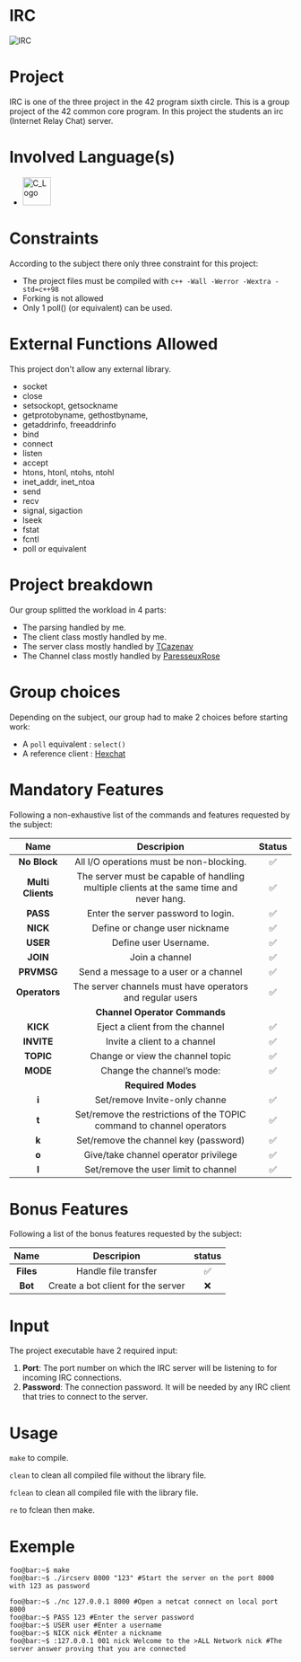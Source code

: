 # **IRC**
<img alt="IRC" src="https://img.shields.io/static/v1?label=IRC&message=115+/+125&color=gree&style=plastic"/>


# Project
IRC is one of the three project in the 42 program sixth circle. This is a group project of the 42 common core program. In this project the students an irc (Internet Relay Chat) server.

# Involved Language(s)
* <img alt="C_Logo" src="https://upload.wikimedia.org/wikipedia/commons/thumb/1/18/ISO_C%2B%2B_Logo.svg/459px-ISO_C%2B%2B_Logo.svg.png" style="height : 50px;"/>

# Constraints
According to the subject there only three constraint for this project:
* The project files must be compiled with  ```c++ -Wall -Werror -Wextra -std=c++98```
* Forking is not allowed
* Only 1 poll() (or equivalent) can be used.

# External Functions Allowed

This project don't allow any external library.
* socket
* close
* setsockopt, getsockname
* getprotobyname, gethostbyname,
* getaddrinfo, freeaddrinfo
* bind
* connect
* listen
* accept
* htons, htonl, ntohs, ntohl
* inet_addr, inet_ntoa
* send
* recv
* signal, sigaction
* lseek
* fstat
* fcntl
* poll or equivalent

# Project breakdown
Our group splitted the workload in 4 parts:
* The parsing handled by me.
* The client class mostly handled by me.
* The server class mostly handled by [TCazenav](https://github.com/Kelvi3)
* The Channel class mostly handled by [ParesseuxRose](https://github.com/ParesseuxRose)

# Group choices

Depending on the subject, our group had to make 2 choices before starting work:
* A ``poll`` equivalent : ``select()``
* A reference client : [Hexchat](https://hexchat.github.io/)

# Mandatory Features
Following a non-exhaustive list of the commands and features requested by the subject:

|  Name   |                                                  Descripion                                                  |       Status       |
|:-------:|:------------------------------------------------------------------------------------------------------------:|:------------------:|
| **No Block**  |                               All I/O operations must be non-blocking.                            | :white_check_mark: |
| **Multi Clients** |The server must be capable of handling multiple clients at the same time and never hang.        | :white_check_mark: |
|  **PASS**   | Enter the server password to login. | :white_check_mark: |
|  **NICK**  | Define or change user nickname   | :white_check_mark: |
|  **USER**  | Define user Username. | :white_check_mark: |
| **JOIN** | Join a channel        | :white_check_mark: |
| **PRVMSG** |Send a message to a user or a channel| :white_check_mark: |
| **Operators** |  The server channels must have operators and regular users           | :white_check_mark:|
||**Channel Operator Commands**
| **KICK** |    Eject a client from the channel     | :white_check_mark: |
| **INVITE** |   Invite a client to a channel     | :white_check_mark: |
| **TOPIC** |Change or view the channel topic     | :white_check_mark: |
| **MODE** |    Change the channel’s mode:        | :white_check_mark: |
|| **Required Modes**
|**i**|Set/remove Invite-only channe|:white_check_mark: |
|**t**|Set/remove the restrictions of the TOPIC command to channel operators|:white_check_mark: |
|**k**| Set/remove the channel key (password) |:white_check_mark: |
|**o**| Give/take channel operator privilege |:white_check_mark: |
|**l**| Set/remove the user limit to channel |:white_check_mark: |

# Bonus Features
Following a list of the bonus features requested by the subject:

|  Name   |                                                  Descripion                                                  |       status       |
|:-------:|:------------------------------------------------------------------------------------------------------------:|:------------------:|
| **Files**  |                              Handle file transfer                                                | :white_check_mark: |
| **Bot** |                                         Create a bot client for the server                                     | :x: |


# Input
The project executable have 2 required input:
1. **Port**: The port number on which the IRC server will be listening to for incoming IRC connections.
2. **Password**: The connection password. It will be needed by any IRC client that tries to connect to the server.

# Usage

``make`` to compile.

``clean`` to clean all compiled file without the library file.

``fclean`` to clean all compiled file with the library file.

``re`` to fclean then make.

# Exemple
```console
foo@bar:~$ make
foo@bar:~$ ./ircserv 8000 "123" #Start the server on the port 8000 with 123 as password
```

```console
foo@bar:~$ ./nc 127.0.0.1 8000 #Open a netcat connect on local port 8000
foo@bar:~$ PASS 123 #Enter the server password
foo@bar:~$ USER user #Enter a username
foo@bar:~$ NICK nick #Enter a nickname
foo@bar:~$ :127.0.0.1 001 nick Welcome to the >ALL Network nick #The server answer proving that you are connected 
```
